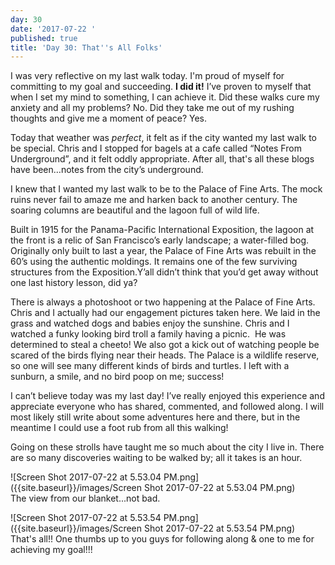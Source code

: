 ```yaml
---
day: 30
date: '2017-07-22 '
published: true
title: 'Day 30: That''s All Folks'
---
```

I was very reflective  on my last walk today. I'm proud of myself for committing to my goal and succeeding. **I did it!** I’ve proven to myself that when I set my mind to something, I can achieve it. Did these walks cure my anxiety and all my problems? No. Did they take me out of my rushing thoughts and give me a moment of peace? Yes.

Today that weather was _perfect_, it felt as if the city wanted my last walk to be special. Chris and I stopped for bagels at a cafe called “Notes From Underground”, and it felt oddly appropriate. After all, that's all these blogs have been…notes from the city’s underground.

I knew that I wanted my last walk to be to the Palace of Fine Arts. The mock ruins never fail to amaze me and harken back to another century. The soaring columns are beautiful and the lagoon full of wild life. 

Built in 1915 for the Panama-Pacific International Exposition, the lagoon at the front is a relic of San Francisco’s early landscape; a water-filled bog. Originally only built to last a year, the Palace of Fine Arts was rebuilt in the 60’s using the authentic moldings. It remains one of the few surviving structures from the Exposition.Y’all didn’t think that you’d get away without one last history lesson, did ya?

There is always a photoshoot or two happening at the Palace of Fine Arts. Chris and I actually had our engagement pictures taken here. We laid in the grass and watched dogs and babies enjoy the sunshine. Chris and I watched a funky looking bird troll a family having a picnic.  He was determined to steal a cheeto! We also got a kick out of watching people be scared of the birds flying near their heads. The Palace is a wildlife reserve, so one will see many different kinds of birds and turtles. I left with a sunburn, a smile, and no bird poop on me; success! 

I can’t believe today was my last day! I’ve really enjoyed this experience and appreciate everyone who has shared, commented, and followed along. I will most likely still write about some adventures here and there, but in the meantime I could use a foot rub from all this walking!

Going on these strolls have taught me so much about the city I live in. There are so many discoveries waiting to be walked by; all it takes is an hour. 


![Screen Shot 2017-07-22 at 5.53.04 PM.png]({{site.baseurl}}/images/Screen Shot 2017-07-22 at 5.53.04 PM.png)    
The view from our blanket...not bad.

![Screen Shot 2017-07-22 at 5.53.54 PM.png]({{site.baseurl}}/images/Screen Shot 2017-07-22 at 5.53.54 PM.png)   
That's all!! One thumbs up to you guys for following along & one to me for achieving my goal!!!


